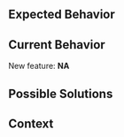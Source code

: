 <!--- Provide a general summary of the issue in the Title above -->

## Expected Behavior
<!--- If you're describing a bug, tell us what should happen -->
<!--- If you're suggesting a change/improvement, tell us how it should work -->

## Current Behavior
<!--- If describing a bug, tell us what happens instead of the expected behavior -->
<!--- If suggesting a change/improvement, explain the difference from current behavior -->
New feature: **NA**

## Possible Solutions
<!--- Not obligatory, but suggest a fix/reason for the bug, -->
<!--- or ideas how to implement the addition or change -->

## Context
<!--- How has this issue affected you? What are you trying to accomplish? -->
<!--- Providing context helps us come up with a solution that is most useful in the real world -->

